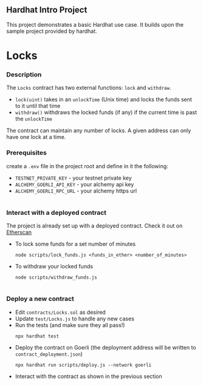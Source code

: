 ## Hardhat Intro Project
This project demonstrates a basic Hardhat use case. It builds upon the sample project provided by hardhat. 

# Locks

### Description
The `Locks` contract has two external functions: `lock` and `withdraw`.
- `lock(uint)` takes in an `unlockTime` (Unix time) and locks the funds sent to it until that time
- `withdraw()` withdraws the locked funds (if any) if the current time is past the `unlockTime`

The contract can maintain any number of locks. A given address can only have one lock at a time.

### Prerequisites
create a `.env` file in the project root and define in it the following:
- `TESTNET_PRIVATE_KEY` - your testnet private key 
- `ALCHEMY_GOERLI_API_KEY` - your alchemy api key
- `ALCHEMY_GOERLI_RPC_URL` - your alchemy https url

#

### Interact with a deployed contract
The project is already set up with a deployed contract. Check it out on [Etherscan](https://goerli.etherscan.io/address/0x7cb5BFF77f8fdC14D7b8F515BF10f264F0FA334c)

- To lock some funds for a set number of minutes
	```
	node scripts/lock_funds.js <funds_in_ether> <number_of_minutes>
	```

- To withdraw your locked funds
	```
	node scripts/withdraw_funds.js
	```

#

### Deploy a new contract 
- Edit `contracts/Locks.sol` as desired
- Update `test/Locks.js` to handle any new cases
- Run the tests (and make sure they all pass!)
	```
	npx hardhat test
	```
- Deploy the contract on Goerli (the deployment address will be written to `contract_deployment.json`)
	```
	npx hardhat run scripts/deploy.js --network goerli
	```
- Interact with the contract as shown in the previous section
